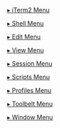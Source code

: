 <a href="javascript:showId('menu-iterm2')" id='showmenu-iterm2'>&#x25b8; iTerm2 Menu</a>
<a href="javascript:hideId('menu-iterm2')" id='hidemenu-iterm2' style="display: none">&#x25be;</a>
<div id="changelistmenu-iterm2" style="display: none">
{% include 3.5/documentation-iterm2-menu.md %}
</div>

<a href="javascript:showId('menu-shell')" id='showmenu-iterm2'>&#x25b8; Shell Menu</a>
<a href="javascript:hideId('menu-shell')" id='hidemenu-iterm2' style="display: none">&#x25be;</a>
<div id="changelistmenu-shell" style="display: none">
{% include 3.5/documentation-shell-menu.md %}
</div>

<a href="javascript:showId('menu-edit')" id='showmenu-iterm2'>&#x25b8; Edit Menu</a>
<a href="javascript:hideId('menu-edit')" id='hidemenu-iterm2' style="display: none">&#x25be;</a>
<div id="changelistmenu-edit" style="display: none">
{% include 3.5/documentation-edit-menu.md %}
</div>

<a href="javascript:showId('menu-view')" id='showmenu-iterm2'>&#x25b8; View Menu</a>
<a href="javascript:hideId('menu-view')" id='hidemenu-iterm2' style="display: none">&#x25be;</a>
<div id="changelistmenu-view" style="display: none">
{% include 3.5/documentation-view-menu.md %}
</div>

<a href="javascript:showId('menu-session')" id='showmenu-iterm2'>&#x25b8; Session Menu</a>
<a href="javascript:hideId('menu-session')" id='hidemenu-iterm2' style="display: none">&#x25be;</a>
<div id="changelistmenu-session" style="display: none">
{% include 3.5/documentation-session-menu.md %}
</div>

<a href="javascript:showId('menu-scripts')" id='showmenu-iterm2'>&#x25b8; Scripts Menu</a>
<a href="javascript:hideId('menu-scripts')" id='hidemenu-iterm2' style="display: none">&#x25be;</a>
<div id="changelistmenu-scripts" style="display: none">
{% include 3.5/documentation-scripts-menu.md %}
</div>

<a href="javascript:showId('menu-profiles')" id='showmenu-iterm2'>&#x25b8; Profiles Menu</a>
<a href="javascript:hideId('menu-profiles')" id='hidemenu-iterm2' style="display: none">&#x25be;</a>
<div id="changelistmenu-profiles" style="display: none">
{% include 3.5/documentation-profiles-menu.md %}
</div>

<a href="javascript:showId('menu-toolbelt')" id='showmenu-iterm2'>&#x25b8; Toolbelt Menu</a>
<a href="javascript:hideId('menu-toolbelt')" id='hidemenu-iterm2' style="display: none">&#x25be;</a>
<div id="changelistmenu-toolbelt" style="display: none">
{% include 3.5/documentation-toolbelt-menu.md %}
</div>

<a href="javascript:showId('menu-window')" id='showmenu-iterm2'>&#x25b8; Window Menu</a>
<a href="javascript:hideId('menu-window')" id='hidemenu-iterm2' style="display: none">&#x25be;</a>
<div id="changelistmenu-window" style="display: none">
{% include 3.5/documentation-window-menu.md %}
</div>

